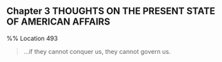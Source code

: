 ## Chapter 3 THOUGHTS ON THE PRESENT STATE OF AMERICAN AFFAIRS
%% Location 493 
> …if they cannot conquer us, they cannot govern us. 